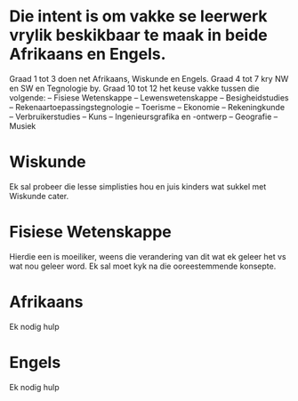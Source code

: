 # Die intent is om vakke se leerwerk vrylik beskikbaar te maak in beide Afrikaans en Engels. 

Graad 1 tot 3 doen net Afrikaans, Wiskunde en Engels.
Graad 4 tot 7 kry NW en SW en Tegnologie by.
Graad 10 tot 12 het keuse vakke tussen die volgende:
– Fisiese Wetenskappe
– Lewenswetenskappe
– Besigheidstudies
– Rekenaartoepassingstegnologie
– Toerisme
– Ekonomie
– Rekeningkunde
– Verbruikerstudies
– Kuns
– Ingenieursgrafika en -ontwerp
– Geografie
– Musiek

# Wiskunde

Ek sal probeer die lesse simplisties hou en juis kinders wat sukkel met Wiskunde cater.

# Fisiese Wetenskappe

Hierdie een is moeiliker, weens die verandering van dit wat ek geleer het vs wat nou geleer word. 
Ek sal moet kyk na die ooreestemmende konsepte.

# Afrikaans

Ek nodig hulp

# Engels

Ek nodig hulp

